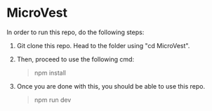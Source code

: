 # MicroVest

In order to run this repo, do the following steps:

1. Git clone this repo. Head to the folder using "cd MicroVest".
2. Then, proceed to use the following cmd:

    > npm install

3. Once you are done with this, you should be able to use this repo.

   > npm run dev
